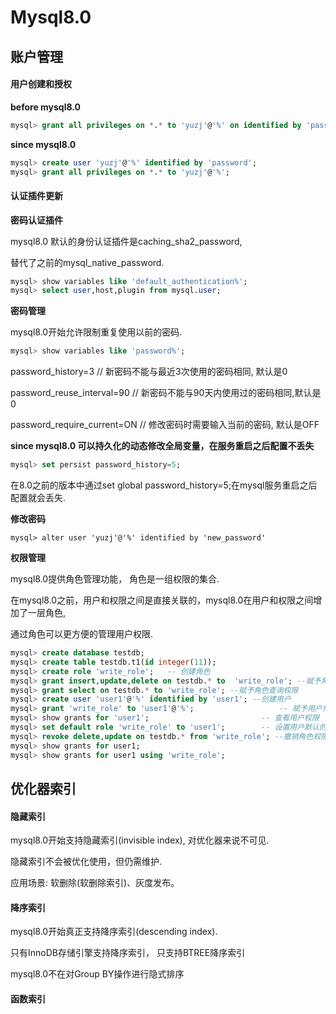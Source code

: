 # Mysql8.0



## 账户管理

#### 用户创建和授权 

**before mysql8.0**

```sql
mysql> grant all privileges on *.* to 'yuzj'@'%' on identified by 'password';
```

**since mysql8.0**

```sql
mysql> create user 'yuzj'@'%' identified by 'password';
mysql> grant all privileges on *.* to 'yuzj'@'%';
```

#### 认证插件更新

**密码认证插件**

mysql8.0 默认的身份认证插件是caching_sha2_password,

替代了之前的mysql_native_password.

```sql
mysql> show variables like 'default_authentication%';
mysql> select user,host,plugin from mysql.user;
```

**密码管理**

mysql8.0开始允许限制重复使用以前的密码.

```sql
mysql> show variables like 'password%';
```

password_history=3     // 新密码不能与最近3次使用的密码相同, 默认是0

password_reuse_interval=90 // 新密码不能与90天内使用过的密码相同,默认是0

password_require_current=ON  // 修改密码时需要输入当前的密码, 默认是OFF

**since mysql8.0 可以持久化的动态修改全局变量，在服务重启之后配置不丢失**

```sql
mysql> set persist password_history=5;
```

在8.0之前的版本中通过set global password_history=5;在mysql服务重启之后配置就会丢失.

**修改密码**

```
mysql> alter user 'yuzj'@'%' identified by 'new_password'
```

**权限管理**

mysql8.0提供角色管理功能， 角色是一组权限的集合.

在mysql8.0之前，用户和权限之间是直接关联的，mysql8.0在用户和权限之间增加了一层角色,

通过角色可以更方便的管理用户权限.

```sql
mysql> create database testdb;
mysql> create table testdb.t1(id integer(11));
mysql> create role 'write_role';   -- 创建角色
mysql> grant insert,update,delete on testdb.* to  'write_role'; --赋予角色插入，更新，删除权限
mysql> grant select on testdb.* to 'write_role'; --赋予角色查询权限
mysql> create user 'user1'@'%' identified by 'user1'; --创建用户
mysql> grant 'write_role' to 'user1'@'%';                   -- 赋予用户角色权限
mysql> show grants for 'user1';                         -- 查看用户权限
mysql> set default role 'write_role' to 'user1';        -- 设置用户默认的角色
mysql> revoke delete,update on testdb.* from 'write_role'; --撤销角色权限
mysql> show grants for user1;
mysql> show grants for user1 using 'write_role';
```

## 优化器索引

#### 隐藏索引

mysql8.0开始支持隐藏索引(invisible index), 对优化器来说不可见.

隐藏索引不会被优化使用，但仍需维护.

应用场景: 软删除(软删除索引)、灰度发布。

#### 降序索引

mysql8.0开始真正支持降序索引(descending index).

只有InnoDB存储引擎支持降序索引， 只支持BTREE降序索引

mysql8.0不在对Group BY操作进行隐式排序

#### 函数索引

